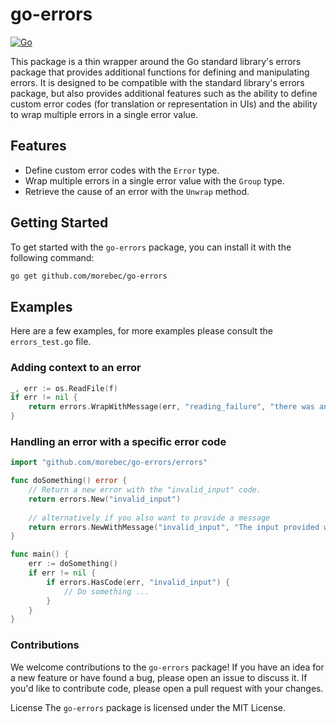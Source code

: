 # go-errors
[![Go](https://github.com/Morebec/go-errors/actions/workflows/go.yml/badge.svg?branch=main)](https://github.com/Morebec/go-errors/actions/workflows/go.yml)

This package is a thin wrapper around the Go standard library's errors 
package that provides additional functions for defining and manipulating errors. It is designed to be compatible with 
the standard library's errors package, but also provides additional features such as the ability to define custom error 
codes (for translation or representation in UIs) and the ability to wrap multiple errors in a single error value.

## Features
- Define custom error codes with the `Error` type.
- Wrap multiple errors in a single error value with the `Group` type.
- Retrieve the cause of an error with the `Unwrap` method.

## Getting Started
To get started with the `go-errors` package, you can install it with the following command:

```bash
go get github.com/morebec/go-errors
```

## Examples 
Here are a few examples, for more examples please consult the `errors_test.go` file.
### Adding context to an error
```go
_, err := os.ReadFile(f)
if err != nil {
	return errors.WrapWithMessage(err, "reading_failure", "there was an error reading the file")
}
```



### Handling an error with a specific error code
```go
import "github.com/morebec/go-errors/errors"

func doSomething() error {
	// Return a new error with the "invalid_input" code.
	return errors.New("invalid_input")
	
	// alternatively if you also want to provide a message
	return errors.NewWithMessage("invalid_input", "The input provided was invalid.")
}

func main() {
	err := doSomething()
	if err != nil {
		if errors.HasCode(err, "invalid_input") {
		    // Do something ...
        }
	}
}
```


### Contributions
We welcome contributions to the `go-errors` package! If you have an idea for a new feature or have found a bug, 
please open an issue to discuss it. If you'd like to contribute code, please open a pull request with your changes.

License
The `go-errors` package is licensed under the MIT License.
